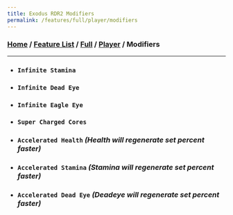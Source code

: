 ```yaml
---
title: Exodus RDR2 Modifiers
permalink: /features/full/player/modifiers
---
```

### [Home](/) / [Feature List](/features) / [Full](/features/full) / [Player](/features/full/player) / Modifiers
---
- ### `Infinite Stamina`
- ### `Infinite Dead Eye`
- ### `Infinite Eagle Eye`
- ### `Super Charged Cores`
- ### `Accelerated Health` *(Health will regenerate set percent faster)*
- ### `Accelerated Stamina` *(Stamina will regenerate set percent faster)*
- ### `Accelerated Dead Eye` *(Deadeye will regenerate set percent faster)*
